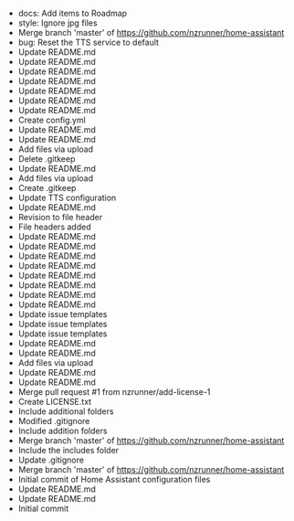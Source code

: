 - docs: Add items to Roadmap
- style: Ignore jpg files
- Merge branch 'master' of https://github.com/nzrunner/home-assistant
- bug: Reset the TTS service to default
- Update README.md
- Update README.md
- Update README.md
- Update README.md
- Update README.md
- Update README.md
- Update README.md
- Create config.yml
- Update README.md
- Update README.md
- Add files via upload
- Delete .gitkeep
- Update README.md
- Add files via upload
- Create .gitkeep
- Update TTS configuration
- Update README.md
- Revision to file header
- File headers added
- Update README.md
- Update README.md
- Update README.md
- Update README.md
- Update README.md
- Update README.md
- Update README.md
- Update README.md
- Update issue templates
- Update issue templates
- Update issue templates
- Update README.md
- Update README.md
- Add files via upload
- Update README.md
- Update README.md
- Merge pull request #1 from nzrunner/add-license-1
- Create LICENSE.txt
- Include additional folders
- Modified .gitignore
- Include addition folders
- Merge branch 'master' of https://github.com/nzrunner/home-assistant
- Include the includes folder
- Update .gitignore
- Merge branch 'master' of https://github.com/nzrunner/home-assistant
- Initial commit of Home Assistant configuration files
- Update README.md
- Update README.md
- Initial commit
